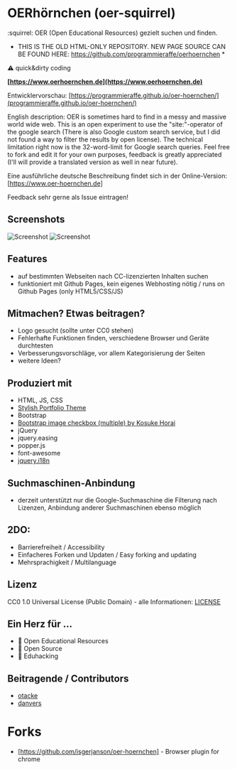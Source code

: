 # OERhörnchen (oer-squirrel)
:squirrel: OER (Open Educational Resources) gezielt suchen und finden.

* THIS IS THE OLD HTML-ONLY REPOSITORY. NEW PAGE SOURCE CAN BE FOUND HERE:
https://github.com/programmieraffe/oerhoernchen *


:warning: quick&dirty coding

__[https://www.oerhoernchen.de](https://www.oerhoernchen.de)__

Entwicklervorschau: [https://programmieraffe.github.io/oer-hoernchen/](programmieraffe.github.io/oer-hoernchen/)

English description: OER is sometimes hard to find in a messy and massive world wide web. This is an open experiment to use the "site:"-operator of the google search (There is also Google custom search service, but I did not found a way to filter the results by open license). The technical limitation right now is the 32-word-limit for Google search queries. Feel free to fork and edit it for your own purposes, feedback is greatly appreciated (I'll will provide a translated version as well in near future).

Eine ausführliche deutsche Beschreibung findet sich in der Online-Version: [https://www.oer-hoernchen.de]

Feedback sehr gerne als Issue eintragen!

## Screenshots

![Screenshot](img/screenshot1.png)
![Screenshot](img/screenshot2.png)

## Features
- auf bestimmten Webseiten nach CC-lizenzierten Inhalten suchen
- funktioniert mit Github Pages, kein eigenes Webhosting nötig / runs on Github Pages (only HTML5/CSS/JS)

## Mitmachen? Etwas beitragen?

- Logo gesucht (sollte unter CC0 stehen) 
- Fehlerhafte Funktionen finden, verschiedene Browser und Geräte durchtesten
- Verbesserungsvorschläge, vor allem Kategorisierung der Seiten
- weitere Ideen?

## Produziert mit

- HTML, JS, CSS
- [Stylish Portfolio Theme](https://github.com/BlackrockDigital/startbootstrap-stylish-portfolio)
- Bootstrap
- [Bootstrap image checkbox (multiple) by Kosuke Horai](https://codepen.io/kosukehorai/pen/pRwKjg)
- jQuery
- jquery.easing
- popper.js
- font-awesome
- [jquery.i18n](https://github.com/wikimedia/jquery.i18n)

## Suchmaschinen-Anbindung
- derzeit unterstützt nur die Google-Suchmaschine die Filterung nach Lizenzen, Anbindung anderer Suchmaschinen ebenso möglich 

## 2DO:
- Barrierefreiheit / Accessibility
- Einfacheres Forken und Updaten / Easy forking and updating
- Mehrsprachigkeit / Multilanguage

## Lizenz

CC0 1.0 Universal License (Public Domain) - alle Informationen: [LICENSE](https://github.com/programmieraffe/oer-hoernchen/blob/gh-pages/LICENSE)

## Ein Herz für ...
- :green_heart: Open Educational Resources
- :green_heart: Open Source
- :green_heart: Eduhacking

## Beitragende / Contributors
- [otacke](https://github.com/otacke)
- [danvers](https://github.com/danvers)

# Forks
- [https://github.com/isgerjanson/oer-hoernchen] - Browser plugin for chrome
